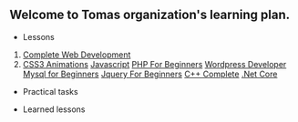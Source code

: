 ## Welcome to Tomas organization's learning plan.

* Lessons
1. [Complete Web Development](https://www.udemy.com/course/the-complete-web-development-bootcamp)
2. [CSS3 Animations](https://www.udemy.com/course/css3-animations-transforms-and-transitions-ultimate-guide)
[Javascript](https://www.udemy.com/course/the-complete-javascript-course)
[PHP For Beginners](https://www.udemy.com/course/php-for-complete-beginners-includes-msql-object-oriented)
[Wordpress Developer](https://www.udemy.com/course/become-a-wordpress-developer-php-javascript)
[Mysql for Beginners](https://www.udemy.com/course/mysql-dba-for-beginners)
[Jquery For Beginners](https://www.udemy.com/course/jquery-tutorial)
[C++ Complete](https://www.udemy.com/course/complete-csharp-masterclass)
[.Net Core](https://www.udemy.com/course/net-core-31-web-api-entity-framework-core-jumpstart)

* Practical tasks

* Learned lessons
